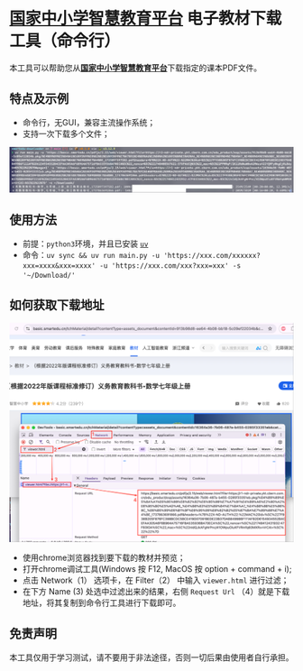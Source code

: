 # [国家中小学智慧教育平台](https://basic.smartedu.cn/tchMaterial/) 电子教材下载工具（命令行）

本工具可以帮助您从[**国家中小学智慧教育平台**](https://basic.smartedu.cn/)下载指定的课本PDF文件。

## 特点及示例
- 命令行，无GUI，兼容主流操作系统；
- 支持一次下载多个文件；

![截图](./res/cli.png)

## 使用方法
- 前提：`python3`环境，并且已安装 [`uv`](https://github.com/astral-sh/uv) 
- 命令：`uv sync && uv run main.py -u 'https://xxx.com/xxxxxx?xxx=xxxx&xxx=xxxx' -u 'https://xxx.com/xxx?xxx=xxx' -s '~/Download/'`

## 如何获取下载地址
![下载地址](./res/screen.png)
- 使用chrome浏览器找到要下载的教材并预览；
- 打开chrome调试工具(Windows 按 F12, MacOS 按 option + command + i);
- 点击 Network（1） 选项卡，在 Filter（2） 中输入 `viewer.html` 进行过滤；
- 在下方 Name (3) 处选中过滤出来的结果，右侧 `Request Url` （4）就是下载地址，将其复制到命令行工具进行下载即可。

## 免责声明
本工具仅用于学习测试，请不要用于非法途径，否则一切后果由使用者自行承担。